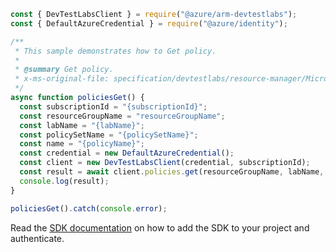 ```javascript
const { DevTestLabsClient } = require("@azure/arm-devtestlabs");
const { DefaultAzureCredential } = require("@azure/identity");

/**
 * This sample demonstrates how to Get policy.
 *
 * @summary Get policy.
 * x-ms-original-file: specification/devtestlabs/resource-manager/Microsoft.DevTestLab/stable/2018-09-15/examples/Policies_Get.json
 */
async function policiesGet() {
  const subscriptionId = "{subscriptionId}";
  const resourceGroupName = "resourceGroupName";
  const labName = "{labName}";
  const policySetName = "{policySetName}";
  const name = "{policyName}";
  const credential = new DefaultAzureCredential();
  const client = new DevTestLabsClient(credential, subscriptionId);
  const result = await client.policies.get(resourceGroupName, labName, policySetName, name);
  console.log(result);
}

policiesGet().catch(console.error);
```

Read the [SDK documentation](https://github.com/Azure/azure-sdk-for-js/blob/%40azure%2Farm-devtestlabs_4.0.1/sdk/devtestlabs/arm-devtestlabs/README.md) on how to add the SDK to your project and authenticate.
